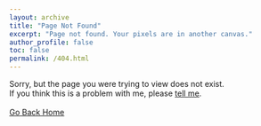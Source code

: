 ```yaml
---
layout: archive
title: "Page Not Found"
excerpt: "Page not found. Your pixels are in another canvas."
author_profile: false
toc: false
permalink: /404.html
---
```


Sorry, but the page you were trying to view does not exist.<br/>
If you think this is a problem with me, please [tell me](mailto:admin@manhdinh.dev).<br/><br/>
[Go Back Home](https://www.manhdinh.dev/)

